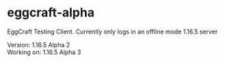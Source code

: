 # eggcraft-alpha
EggCraft Testing Client. Currently only logs in an offline mode 1.16.5 server

Version: 1.16.5 Alpha 2<br>
Working on: 1.16.5 Alpha 3
